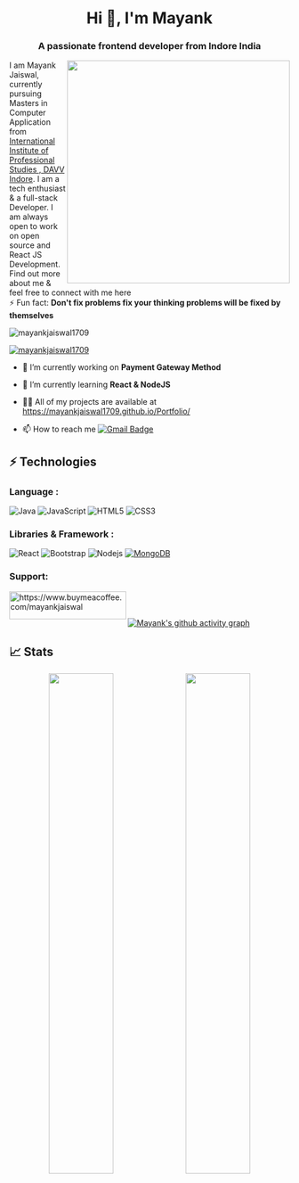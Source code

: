 <h1 align="center">Hi 👋, I'm Mayank</h1>
<h3 align="center">A passionate frontend developer from Indore India</h3>


<img  align="right" width="400" src="https://user-images.githubusercontent.com/55389276/140866485-8fb1c876-9a8f-4d6a-98dc-08c4981eaf70.gif"/>

I am Mayank Jaiswal, currently pursuing Masters in Computer Application from [International Institute of Professional Studies , DAVV Indore](http://iips.edu.in/). 
I am a tech enthusiast & a full-stack Developer. I am always open to work on open source and React JS Development. Find out more about me & feel free to connect with me here
<br/>
⚡ Fun fact: **Don't fix problems fix your thinking problems will be fixed by themselves**


<p align="left"> <img src="https://komarev.com/ghpvc/?username=mayankjaiswal1709&label=Profile%20views&color=0e75b6&style=flat" alt="mayankjaiswal1709" /> </p>

<p align="left"> <a href="https://github.com/ryo-ma/github-profile-trophy"><img src="https://github-profile-trophy.vercel.app/?username=mayankjaiswal1709&theme=tokyonight" alt="mayankjaiswal1709" /></a> </p>

- 🔭 I’m currently working on **Payment Gateway Method**

- 🌱 I’m currently learning **React & NodeJS**

- 👨‍💻 All of my projects are available at https://mayankjaiswal1709.github.io/Portfolio/

- 📫 How to reach me [![Gmail Badge](https://img.shields.io/badge/-mayankjaiswal20180@gmail.com-c14438?style=flat-square&logo=Gmail&logoColor=white&link=mailto:mayankjaiswal20180@gmail.com)](mailto:mayankjaiswal20180@gmail.com)



## ⚡ Technologies

### Language :
![Java](https://img.shields.io/badge/-java-E34A86?style=flat-square&logo=java)
![JavaScript](https://img.shields.io/badge/-JavaScript-black?style=flat-square&logo=javascript)
![HTML5](https://img.shields.io/badge/-HTML5-E34F26?style=flat-square&logo=html5&logoColor=white)
![CSS3](https://img.shields.io/badge/-CSS3-1572B6?style=flat-square&logo=css3)

### Libraries & Framework :

![React](https://img.shields.io/badge/-React-black?style=flat-square&logo=react)
![Bootstrap](https://img.shields.io/badge/-Bootstrap-563D7C?style=flat-square&logo=bootstrap)
![Nodejs](https://img.shields.io/badge/-Nodejs-black?style=flat-square&logo=Node.js)
<a href="#"><img alt="MongoDB" src ="https://img.shields.io/badge/MongoDB-%234ea94b.svg?logo=mongodb&logoColor=white"></a>

<h3 align="left">Support:</h3>
<p><a href="https://www.buymeacoffee.com/https://www.buymeacoffee.com/mayankjaiswal"> <img align="left" src="https://cdn.buymeacoffee.com/buttons/v2/default-yellow.png" height="50" width="210" alt="https://www.buymeacoffee.com/mayankjaiswal" /></a></p><br><br>

[![Mayank's github activity graph](https://github-readme-activity-graph.cyclic.app/graph?username=mayankjaiswal1709&bg_color=1c120c&color=ffffff&line=ffffff&point=d23939&area=true&hide_border=false)](https://github.com/ashutosh00710/github-readme-activity-graph)


## 📈 Stats
<p align="center">
	
  <img width="48%" src="https://github-readme-stats.vercel.app/api?username=mayank1709&show_icons=true&theme=tokyonight" />
  <img width="48%" src="https://github-readme-streak-stats.herokuapp.com/?user=mayankjaiswal1709&theme=tokyonight" />
</p>


